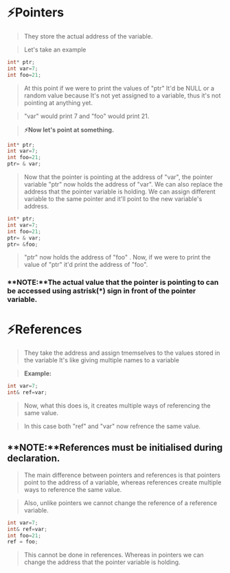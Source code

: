 # ⚡Pointers
> They store the actual address of the variable.

> Let's take an example
```c++
int* ptr;
int var=7;
int foo=21;
```
> At this point if we were to print the values of "ptr" It'd be NULL or a random value because It's not yet assigned to a variable, thus it's not pointing at anything yet.

> "var" would print 7 and "foo" would print 21.

> **⚡Now let's point at something.**
```c++
int* ptr;
int var=7;
int foo=21;
ptr= & var;
```
> Now that the pointer is pointing at the address of "var", the pointer variable "ptr" now holds the address of "var".
> We can also replace the address that the pointer variable is holding.
> We can assign different variable to the same pointer and it'll point to the new variable's address.

```c++
int* ptr;
int var=7;
int foo=21;
ptr= & var;
ptr= &foo;
```
> "ptr" now holds the address of "foo" .
> Now, if we were to print the value of "ptr" it'd print the address of "foo".
### **NOTE:**The actual value that the pointer is pointing to can be accessed using astrisk(*) sign in front of the pointer variable.




# ⚡References
> They take the address and assign tmemselves to the values stored in the variable
> It's like giving multiple names to a variable

> **Example:**
```c++
int var=7;
int& ref=var;
```
> Now, what this does is, it creates multiple ways of referencing the same value.

> In this case both "ref" and "var" now refrence the same value. 

## **NOTE:**References must be initialised during declaration.


> The main difference between pointers and references is that pointers point to the address of a variable, whereas references create multiple ways to reference the same value. 

> Also, unlike pointers we cannot change the reference of a reference variable.
```c++
int var=7;
int& ref=var;
int foo=21;
ref = foo;
```

> This cannot be done in references. Whereas in pointers we can change the address that the pointer variable is holding.
